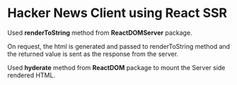 # Hacker News Client using React SSR

Used **renderToString** method from **ReactDOMServer** package.

On request, the html is generated and passed to renderToString method and the returned value is sent as the response from the server.

Used **hyderate** method from **ReactDOM** package to mount the Server side rendered HTML.
